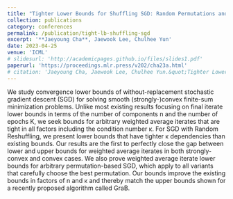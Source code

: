 ```yaml
---
title: "Tighter Lower Bounds for Shuffling SGD: Random Permutations and Beyond"
collection: publications
category: conferences
permalink: /publication/tight-lb-shuffling-sgd
excerpt: '**Jaeyoung Cha**, Jaewook Lee, Chulhee Yun'
date: 2023-04-25
venue: 'ICML'
# slidesurl: 'http://academicpages.github.io/files/slides1.pdf'
paperurl: 'https://proceedings.mlr.press/v202/cha23a.html'
# citation: 'Jaeyoung Cha, Jaewook Lee, Chulhee Yun.&quot;Tighter Lower Bounds for Shuffling SGD: Random Permutations and Beyond.&quot; <i>ICML 2023.</i>.'
---
```


We study convergence lower bounds of without-replacement stochastic gradient descent (SGD) for solving smooth (strongly-)convex finite-sum minimization problems. Unlike most existing results focusing on final iterate lower bounds in terms of the number of components n and the number of epochs K, we seek bounds for arbitrary weighted average iterates that are tight in all factors including the condition number κ. For SGD with Random Reshuffling, we present lower bounds that have tighter κ dependencies than existing bounds. Our results are the first to perfectly close the gap between lower and upper bounds for weighted average iterates in both strongly-convex and convex cases. We also prove weighted average iterate lower bounds for arbitrary permutation-based SGD, which apply to all variants that carefully choose the best permutation. Our bounds improve the existing bounds in factors of n and κ and thereby match the upper bounds shown for a recently proposed algorithm called GraB.